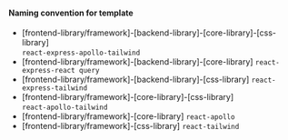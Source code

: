 #### Naming convention for template
  - [frontend-library/framework]-[backend-library]-[core-library]-[css-library]  
     `react-express-apollo-tailwind`
  - [frontend-library/framework]-[backend-library]-[core-library]
    `react-express-react query`
  - [frontend-library/framework]-[backend-library]-[css-library]
    `react-express-tailwind`
  - [frontend-library/framework]-[core-library]-[css-library]  
     `react-apollo-tailwind`
  - [frontend-library/framework]-[core-library]
    `react-apollo`
  - [frontend-library/framework]-[css-library]
    `react-tailwind`
